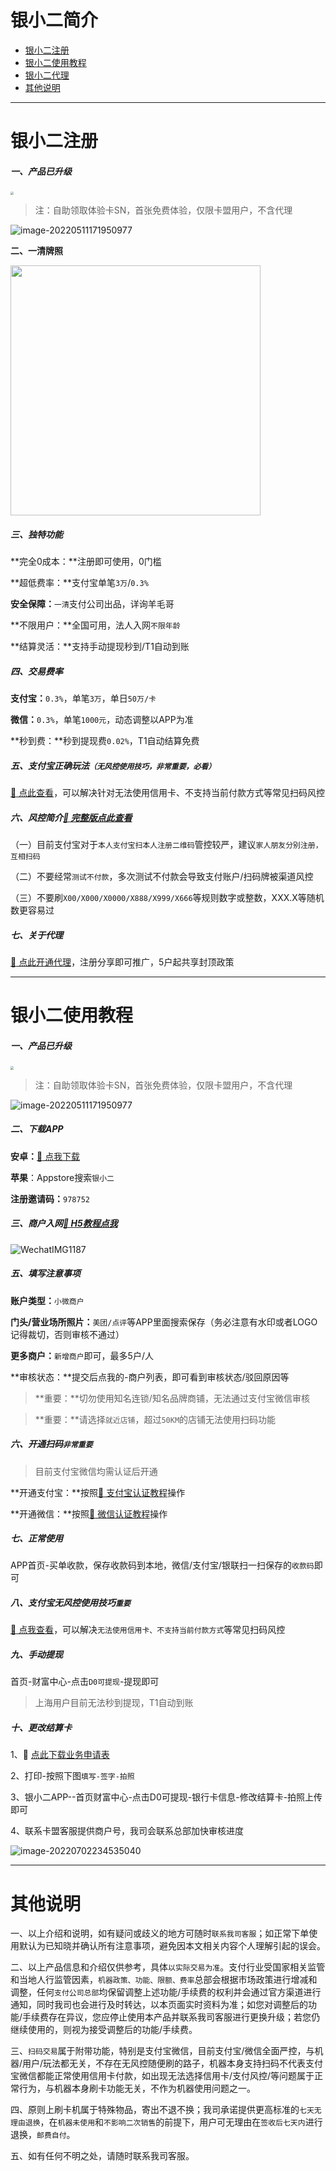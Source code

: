 # 银小二简介

- [银小二注册](#银小二注册)
- [银小二使用教程](#银小二使用教程)
- [银小二代理](agent/yxe.md)
- [其他说明](#其他说明)

---

# 银小二注册

##### 一、产品已升级

[<img src="https://wiki.zjkmkj.com/media/202211072247560.png" style="zoom:33%;" />](http://u.zjkm.xyz/X5CJy)

> 注：自助领取体验卡SN，首张免费体验，仅限卡盟用户，不含代理

![image-20220511171950977](https://wiki.zjkmkj.com/media/202211072247579.png)

**二、一清牌照**

<img src="https://wiki.zjkmkj.com/media/202209302235993.png" width=400 />

##### 三、独特功能

**完全0成本：**注册即可使用，0门槛

**超低费率：**支付宝单笔`3万`/`0.3%`

**安全保障：**`一清`支付公司出品，详询羊毛哥

**不限用户：**全国可用，法人入网`不限年龄`

**结算灵活：**支持手动提现秒到/T1自动到账

##### 四、交易费率

**支付宝：**`0.3%`，单笔`3万`，单日`50万/卡`

**微信：**`0.3%`，单笔`1000元`，动态调整以APP为准

**秒到费：**秒到提现费`0.02%`，T1自动结算免费

##### 五、支付宝正确玩法`（无风控使用技巧，非常重要，必看）`

[:link: 点此查看](tool/smxz.md)，可以解决针对无法使用信用卡、不支持当前付款方式等常见扫码风控

##### 六、风控简介[:link: 完整版点此查看](tool/smxz.md)

（一）目前支付宝对于`本人支付宝扫本人注册二维码`管控较严，建议`家人朋友分别注册，互相扫码`

（二）不要经常`测试不付款`，多次测试不付款会导致支付账户/扫码牌被渠道风控

（三）不要刷`X00/X000/X0000/X888/X999/X666`等规则数字或整数，XXX.X等随机数更容易过

##### 七、关于代理

[:link: 点此开通代理](agent/yxe.md)，注册分享即可推广，5户起共享封顶政策

------

# 银小二使用教程

##### 一、产品已升级

[<img src="https://wiki.zjkmkj.com/media/202211072247560.png" style="zoom:33%;" />](http://u.zjkm.xyz/X5CJy)

> 注：自助领取体验卡SN，首张免费体验，仅限卡盟用户，不含代理

![image-20220511171950977](https://wiki.zjkmkj.com/media/202211072247579.png)

##### 二、下载APP

**安卓：**[:link: 点我下载](https://m.pp.cn/detail.html?appid=8333183&ch_src=pp_dev&ch=default)

**苹果**：Appstore搜索`银小二`

**注册邀请码：**`978752`

##### 三、商户入网[:link: H5教程点我](https://g.eqxiu.com/s/Wuv7Ero2?eqrcode=1&share_level=2&from_user=20220428c422f9a5&from_id=e6088391-a&share_time=1651159548144)

![WechatIMG1187](https://wiki.zjkmkj.com/media/202210141030889.jpeg)

##### **五、填写注意事项**

**账户类型：**`小微商户`

**门头/营业场所照片：**`美团/点评`等APP里面搜索保存（务必注意有水印或者LOGO记得裁切，否则审核不通过）

**更多商户：**`新增商户`即可，最多5户/人

**审核状态：**提交后点我的-商户列表，即可看到审核状态/驳回原因等

> **重要：**切勿使用知名连锁/知名品牌商铺，无法通过支付宝微信审核

> **重要：**请选择`就近店铺`，超过`50KM`的店铺无法使用扫码功能

##### **六、开通扫码**`非常重要`


>  目前支付宝微信均需认证后开通

**开通支付宝：**按照[:link: 支付宝认证教程](tool/zfbrz.md)操作

**开通微信：**按照[:link: 微信认证教程](tool/wxrz.md)操作

##### 七、正常使用

APP首页-买单收款，保存收款码到本地，微信/支付宝/银联扫一扫保存的`收款码`即可

##### **八、支付宝无风控使用技巧**`重要`

[:link: 点我查看](tool/smxz.md)，可以解决`无法使用信用卡、不支持当前付款方式`等常见扫码风控

##### 九、手动提现

首页-财富中心-点击`D0可提现`-提现即可

> 上海用户目前无法秒到提现，T1自动到账

##### **十、更改结算卡**

1、:link: [点此下载业务申请表](https://drive.weixin.qq.com/s?k=AEAAFAcpAAc19zLcu1)

2、打印-按照下图`填写-签字-拍照`

3、银小二APP--首页财富中心-点击D0可提现-银行卡信息-修改结算卡-拍照上传即可

4、联系卡盟客服提供商户号，我司会联系总部加快审核进度

![image-20220702234535040](https://wiki.zjkmkj.com/media/image-20220702234535040.png)

---

# 其他说明

一、以上介绍和说明，如有疑问或歧义的地方可随时`联系我司客服`；如正常下单使用默认为已知晓并确认所有注意事项，避免因本文相关内容个人理解引起的误会。

二、以上产品信息和介绍仅供参考，具体`以实际交易为准`。支付行业受国家相关监管和当地人行监管因素，`机器政策、功能、限额、费率`总部会根据市场政策进行增减和调整，任何`支付公司总部`均保留调整上述功能/手续费的权利并会通过官方渠道进行通知，同时我司也会进行及时转达，以本页面实时资料为准；如您对调整后的功能/手续费存在异议，您应停止使用本产品并联系我司客服进行更换升级；若您仍继续使用的，则视为接受调整后的功能/手续费。

三、`扫码交易`属于附带功能，特别是支付宝微信，目前支付宝/微信全面严控，与机器/用户/玩法都无关，不存在无风控随便刷的路子，机器本身支持扫码不代表支付宝微信都能正常使用信用卡付款，如出现无法选择信用卡/支付风控/等问题属于正常行为，与机器本身刷卡功能无关，不作为机器使用问题之一。

四、原则上刷卡机属于特殊物品，寄出不退不换；我司承诺提供更高标准的`七天无理由退换`，在`机器未使用`和`不影响二次销售`的前提下，用户可无理由在`签收后七天内`进行退换，`邮费自付`。

五、如有任何不明之处，请随时联系我司客服。